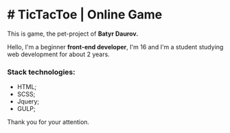 # # TicTacToe | Online Game
This is game, the pet-project of **Batyr Daurov.**

Hello, I'm a beginner **front-end developer**, I'm 16 and I'm a student studying web development for about 2 years.

### Stack technologies:
* HTML;
* SCSS;
* Jquery;
* GULP;


Thank you for your attention.
